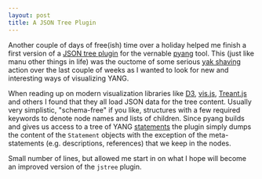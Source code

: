 ```yaml
---
layout: post
title: A JSON Tree Plugin
---
```


Another couple of days of free(ish) time over a holiday helped me finish a first version of a [JSON tree plugin](https://github.com/cmoberg/pyang-jsontree-plugin) for the vernable [pyang](https://github.com/mbj4668/pyang) tool. This (just like manu other things in life) was the ouctome of some serious [yak shaving](http://projects.csail.mit.edu/gsb/old-archive/gsb-archive/gsb2000-02-11.html) action over the last couple of weeks as I wanted to look for new and interesting ways of visualizing YANG.

When reading up on modern visualization libraries like [D3](https://d3js.org/), [vis.js](http://visjs.org/), [Treant.js](http://fperucic.github.io/treant-js/) and others I found that they all load JSON data for the tree content. Usually very simplistic, "schema-free" if you like, structures with a few required keywords to denote node names and lists of children. Since pyang builds and gives us access to a tree of YANG [statements](https://github.com/mbj4668/pyang/blob/e07beb02dbd0c4b3e7e9fe7c148ff4016f9ec2f7/pyang/statements.py#L2771) the plugin simply dumps the content of the `Statement` objects with the exception of the meta-statements (e.g. descriptions, references) that we keep in the nodes.

Small number of lines, but allowed me start in on what I hope will become an improved version of the `jstree` plugin.